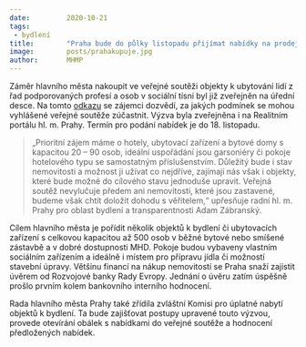 ```yaml
---
date:         2020-10-21
tags:         
 - bydlení
title:        "Praha bude do půlky listopadu přijímat nabídky na prodej ubytovacích zařízení a bytových domů"
image: 	      posts/prahakupuje.jpg
author:       MHMP
---
```


Záměr hlavního města nakoupit ve veřejné soutěži objekty k ubytování lidí z řad podporovaných profesí a osob v sociální tísni byl již zveřejněn na úřední desce. Na tomto [odkazu](https://www.praha.eu/jnp/cz/o_meste/magistrat/deska/index.html?cisloev=HOM-74982%2F2020&nazev=&text=&typ=0&odbor=0&stranavel=15&test=value%20) se zájemci dozvědí, za jakých podmínek se mohou vyhlášené veřejné soutěže zúčastnit. Výzva byla zveřejněna i na Realitním portálu hl. m. Prahy. Termín pro podání nabídek je do 18. listopadu.

> „Prioritní zájem máme o hotely, ubytovací zařízení a bytové domy s kapacitou 20 – 90 osob, ideální uspořádání jsou garsoniéry či pokoje hotelového typu se samostatným příslušenstvím. Důležitý bude i stav nemovitosti a možnost ji užívat co nejdříve, zajímají nás však i objekty, které bude možné do cílového stavu jednoduše upravit. Veřejná soutěž nevylučuje předem ani nemovitosti, které jsou zastavené, budeme však chtít doložit dohodu s věřitelem,“ upřesňuje radní hl. m. Prahy pro oblast bydlení a transparentnosti Adam Zábranský.

Cílem hlavního města je pořídit několik objektů k bydlení či ubytovacích zařízení s celkovou kapacitou až 500 osob v běžné bytové nebo smíšené zástavbě a v dobré dostupnosti MHD. Pokoje budou vybaveny vlastním sociálním zařízením a ideálně i místem pro přípravu jídla či možností stavební úpravy. Většinu financí na nákup nemovitostí se Praha snaží zajistit úvěrem od Rozvojové banky Rady Evropy. Jednání o úvěru zatím úspěšně prošlo prvním kolem bankovního interního hodnocení.

Rada hlavního města Prahy také zřídila zvláštní Komisi pro úplatné nabytí objektů k bydlení. Ta bude zajišťovat postupy upravené touto výzvou, provede otevírání obálek s nabídkami do veřejné soutěže a hodnocení předložených nabídek.

